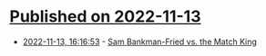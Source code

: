 # [Published on 2022-11-13](index.md)

* [2022-11-13, 16:16:53](https://news.ycombinator.com/item?id=33584407) - [Sam Bankman-Fried vs. the Match King](https://awealthofcommonsense.com/2022/11/sam-bankman-fried-vs-the-match-king/)
